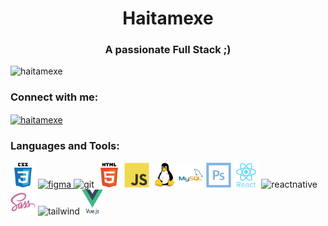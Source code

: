 <h1 align="center">Haitamexe</h1>
<h3 align="center">A passionate Full Stack ;)</h3>

<p align="left"> <img src="https://komarev.com/ghpvc/?username=haitamexe&label=Profile%20views&color=0e75b6&style=flat"
        alt="haitamexe" /> </p>

<h3 align="left">Connect with me:</h3>
<p align="left">
    <a href="https://twitter.com/haitamexe" target="blank"><img align="center"
            src="https://raw.githubusercontent.com/rahuldkjain/github-profile-readme-generator/master/src/images/icons/Social/twitter.svg"
            alt="haitamexe" height="30" width="40" /></a>
</p>

<h3 align="left">Languages and Tools:</h3>
<p align="left">
    <img src="https://raw.githubusercontent.com/devicons/devicon/master/icons/css3/css3-original-wordmark.svg"
        alt="css3" width="40" height="40" /> <a href="https://www.figma.com/" target="_blank" rel="noreferrer">
        <img src="https://www.vectorlogo.zone/logos/figma/figma-icon.svg" alt="figma" width="40" height="40" /> </a>
    <img src="https://www.vectorlogo.zone/logos/git-scm/git-scm-icon.svg" alt="git" width="40" height="40" />
    <img src="https://raw.githubusercontent.com/devicons/devicon/master/icons/html5/html5-original-wordmark.svg"
        alt="html5" width="40" height="40" /> <img
        src="https://raw.githubusercontent.com/devicons/devicon/master/icons/javascript/javascript-original.svg"
        alt="javascript" width="40" height="40" /> <img
        src="https://raw.githubusercontent.com/devicons/devicon/master/icons/linux/linux-original.svg" alt="linux"
        width="40" height="40" /> <img
        src="https://raw.githubusercontent.com/devicons/devicon/master/icons/mysql/mysql-original-wordmark.svg"
        alt="mysql" width="40" height="40" /> <img
        src="https://raw.githubusercontent.com/devicons/devicon/master/icons/photoshop/photoshop-line.svg"
        alt="photoshop" width="40" height="40" /> <img
        src="https://raw.githubusercontent.com/devicons/devicon/master/icons/react/react-original-wordmark.svg"
        alt="react" width="40" height="40" /> <img src="https://reactnative.dev/img/header_logo.svg" alt="reactnative"
        width="40" height="40" /> <img
        src="https://raw.githubusercontent.com/devicons/devicon/master/icons/sass/sass-original.svg" alt="sass"
        width="40" height="40" /> <img src="https://www.vectorlogo.zone/logos/tailwindcss/tailwindcss-icon.svg"
        alt="tailwind" width="40" height="40" /><img
        src="https://raw.githubusercontent.com/devicons/devicon/master/icons/vuejs/vuejs-original-wordmark.svg"
        alt="vuejs" width="40" height="40" />
</p>
